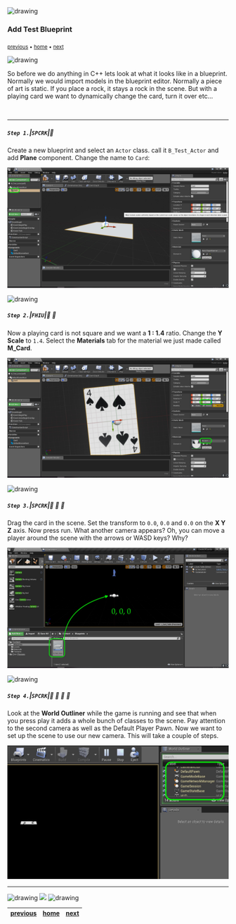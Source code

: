 <img src="https://via.placeholder.com/1000x4/45D7CA/45D7CA" alt="drawing" height="4px"/>

### Add Test Blueprint

<sub>[previous](../) • [home](../README.md#user-content-gms2-top-down-shooter) • [next](../)</sub>

<img src="https://via.placeholder.com/1000x4/45D7CA/45D7CA" alt="drawing" height="4px"/>

So before we do anything in C++ lets look at what it looks like in a blueprint.  Normally we would import models in the blueprint editor.  Normally a piece of art is static.  If you place a rock, it stays a rock in the scene.  But with a playing card we want to dynamically change the card, turn it over etc...

<br>

---


##### `Step 1.`\|`SPCRK`|:small_blue_diamond:

Create a new blueprint and select an `Actor` class.  call it `B_Test_Actor` and add **Plane** component.  Change the name to `Card`:

![alt_text](images/SelectPlaneComponent.jpg)


<img src="https://via.placeholder.com/500x2/45D7CA/45D7CA" alt="drawing" height="2px" alt = ""/>

##### `Step 2.`\|`FHIU`|:small_blue_diamond: :small_blue_diamond: 

Now a playing card is not square and we want a **1 : 1.4** ratio.  Change the **Y Scale** to `1.4`.  Select the **Materials** tab for the material we just made called **M_Card**.

![alt_text](images/ChangeAspectCardName.jpg)

<img src="https://via.placeholder.com/500x2/45D7CA/45D7CA" alt="drawing" height="2px" alt = ""/>

##### `Step 3.`\|`SPCRK`|:small_blue_diamond: :small_blue_diamond: :small_blue_diamond:

Drag the card in the scene. Set the transform to `0.0`, `0.0` and `0.0` on the **X Y Z** axis.  Now press run.  What another camera appears?  Oh, you can move a player around the scene with the arrows or WASD keys?  Why?

![alt_text](images/DragCardInScene.jpg)

<img src="https://via.placeholder.com/500x2/45D7CA/45D7CA" alt="drawing" height="2px" alt = ""/>

##### `Step 4.`\|`SPCRK`|:small_blue_diamond: :small_blue_diamond: :small_blue_diamond: :small_blue_diamond:

Look at the **World Outliner** while the game is running and see that when you press play it adds a whole bunch of classes to the scene.  Pay attention to the second camera as well as the Default Player Pawn.  Now we want to set up the scene to use our new camera.  This will take a couple of steps.

![alt_text](images/DefaultPawnAdded.jpg)

___


<img src="https://via.placeholder.com/1000x4/dba81a/dba81a" alt="drawing" height="4px" alt = ""/>

<img src="https://via.placeholder.com/1000x100/45D7CA/000000/?text=Next Up - ADD NEXT PAGE">

<img src="https://via.placeholder.com/1000x4/dba81a/dba81a" alt="drawing" height="4px" alt = ""/>

| [previous](../)| [home](../README.md#user-content-gms2-top-down-shooter) | [next](../)|
|---|---|---|
